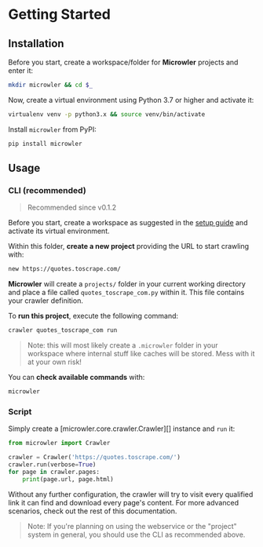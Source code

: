 # Getting Started

## Installation
Before you start, create a workspace/folder for **Microwler** projects and enter it:
```bash
mkdir microwler && cd $_
```

Now, create a virtual environment using Python 3.7 or higher and activate it:
```bash
virtualenv venv -p python3.x && source venv/bin/activate
```

Install `microwler` from PyPI:
```bash
pip install microwler
```

## Usage
### CLI (recommended)
> Recommended since v0.1.2

Before you start, create a workspace as suggested in the [setup guide](#installation)
and activate its virtual environment.

Within this folder, **create a new project** providing the URL to start
crawling with:
```bash
new https://quotes.toscrape.com/
```
**Microwler** will create a `projects/` folder in your current working directory and place
a file called `quotes_toscrape_com.py` within it. This file contains your crawler definition.

To **run this project**, execute the following command:
```bash
crawler quotes_toscrape_com run
```
> Note: this will most likely create a `.microwler` folder in your workspace
> where internal stuff like caches will be stored. Mess with it at your own risk!

You can **check available commands** with:
```bash
microwler
```

### Script
Simply create a [microwler.core.crawler.Crawler][] instance and `run` it:

```python
from microwler import Crawler

crawler = Crawler('https://quotes.toscrape.com/')
crawler.run(verbose=True)
for page in crawler.pages:
    print(page.url, page.html)
```
Without any further configuration, the crawler will try to visit every qualified link it can find and download
every page's content. For more advanced scenarios, check out the rest of this documentation.

> Note: If you're planning on using the webservice or the "project" system in general, you should use the CLI
as recommended above.